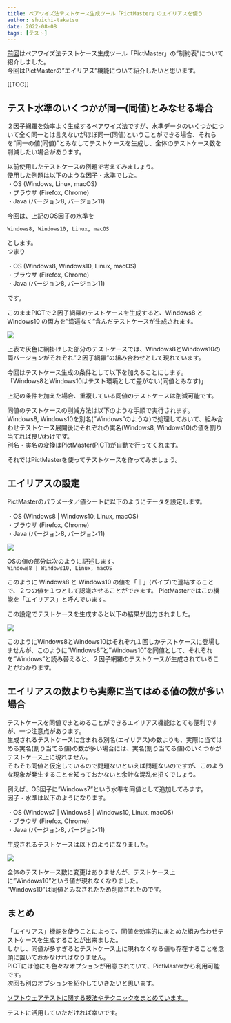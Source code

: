 ```yaml
---
title: ペアワイズ法テストケース生成ツール「PictMaster」のエイリアスを使う
author: shuichi-takatsu
date: 2022-08-08
tags: [テスト]
---
```


[前回](/blogs/2022/08/01/pictmaster-constraint-option/)はペアワイズ法テストケース生成ツール「PictMaster」の”制約表”について紹介しました。  
今回はPictMasterの”エイリアス”機能について紹介したいと思います。

[[TOC]]

## テスト水準のいくつかが同一(同値)とみなせる場合

２因子網羅を効率よく生成するペアワイズ法ですが、水準データのいくつかについて全く同一とは言えないがほぼ同一(同値)ということができる場合、それらを”同一の値(同値)”とみなしてテストケースを生成し、全体のテストケース数を削減したい場合があります。  

以前使用したテストケースの例題で考えてみましょう。  
使用した例題は以下のような因子・水準でした。  
・OS (Windows, Linux, macOS)  
・ブラウザ (Firefox, Chrome)  
・Java (バージョン8, バージョン11)  

今回は、上記のOS因子の水準を

`Windows8, Windows10, Linux, macOS`

とします。  
つまり

・OS (Windows8, Windows10, Linux, macOS)  
・ブラウザ (Firefox, Chrome)  
・Java (バージョン8, バージョン11)  

です。

このままPICTで２因子網羅のテストケースを生成すると、Windows8 と Windows10 の両方を”満遍なく”含んだテストケースが生成されます。

![](https://gyazo.com/5157ed5f054666faec7b237b9ddd6db6.png)

上表で灰色に網掛けした部分のテストケースでは、Windows8とWindows10の両バージョンがそれぞれ”２因子網羅”の組み合わせとして現れています。  

今回はテストケース生成の条件として以下を加えることにします。  
「Windows8とWindows10はテスト環境として差がない(同値とみなす)」

上記の条件を加えた場合、重複している同値のテストケースは削減可能です。

同値のテストケースの削減方法は以下のような手順で実行されます。  
Windows8, Windows10を別名(”Windows”のような)で処理しておいて、組み合わせテストケース展開後にそれぞれの実名(Windows8, Windows10)の値を割り当てれば良いわけです。  
別名・実名の変換はPictMaster(PICT)が自動で行ってくれます。  

それではPictMasterを使ってテストケースを作ってみましょう。

## エイリアスの設定

PictMasterのパラメータ／値シートに以下のようにデータを設定します。

・OS (Windows8 | Windows10, Linux, macOS)  
・ブラウザ (Firefox, Chrome)  
・Java (バージョン8, バージョン11)  

![](https://gyazo.com/9f1ecef344494030389739a9a77f5331.png)

OSの値の部分は次のように記述します。  
`Windows8 | Windows10, Linux, macOS`

このように Windows8 と Windows10 の値を「｜」(パイプ)で連結することで、２つの値を１つとして認識させることができます。
PictMasterではこの機能を「エイリアス」と呼んでいます。

この設定でテストケースを生成すると以下の結果が出力されました。

![](https://gyazo.com/0239d2b649986bb01bc61e341c7ccbd4.png)

このようにWindows8とWindows10はそれぞれ１回しかテストケースに登場しませんが、このように”Windows8”と”Windows10”を同値として、それぞれを”Windows”と読み替えると、２因子網羅のテストケースが生成されていることがわかります。

## エイリアスの数よりも実際に当てはめる値の数が多い場合

テストケースを同値でまとめることができるエイリアス機能はとても便利ですが、一つ注意点があります。  
生成されるテストケースに含まれる別名(エイリアス)の数よりも、実際に当てはめる実名(割り当てる値)の数が多い場合には、実名(割り当てる値)のいくつかがテストケース上に現れません。  
そもそも同値と仮定しているので問題ないといえば問題ないのですが、このような現象が発生することを知っておかないと余計な混乱を招くでしょう。

例えば、OS因子に”Windows7”という水準を同値として追加してみます。  
因子・水準は以下のようになります。

・OS (Windows7 | Windows8 | Windows10, Linux, macOS)  
・ブラウザ (Firefox, Chrome)  
・Java (バージョン8, バージョン11)  

生成されるテストケースは以下のようになりました。

![](https://gyazo.com/99c3db2bc2b1f8d7f6dc8853eb6a0b53.png)

全体のテストケース数に変更はありませんが、テストケース上に”Windows10”という値が現れなくなりました。  
”Windows10”は同値とみなされたため削除されたのです。

## まとめ

「エイリアス」機能を使うことによって、同値を効率的にまとめた組み合わせテストケースを生成することが出来ました。  
しかし、同値が多すぎるとテストケース上に現れなくなる値も存在することを念頭に置いておかなければなりません。  
PICTには他にも色々なオプションが用意されていて、PictMasterから利用可能です。  
次回も別のオプションを紹介していきたいと思います。

[ソフトウェアテストに関する技法やテクニックをまとめています。](/testing/)

テストに活用していただければ幸いです。
